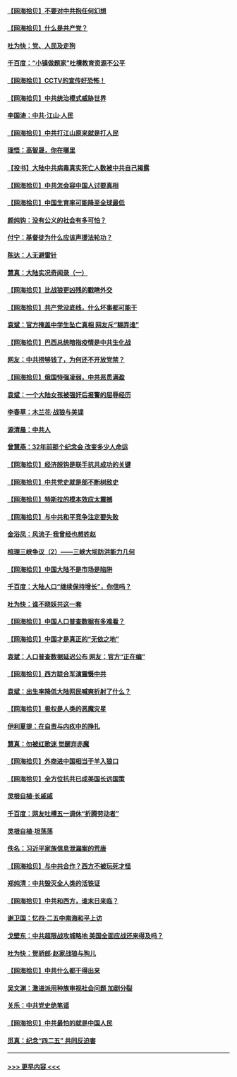 #### [【网海拾贝】不要对中共抱任何幻想](../pages/nsc993/n12965222.md?t=05221252) 
#### [【网海拾贝】什么是共产党？](../pages/nsc993/n12962781.md?t=05221252) 
#### [吐为快：党、人民及走狗](../pages/nsc993/n12962747.md?t=05221252) 
#### [千百度：“小镇做题家”吐槽教育资源不公平](../pages/nsc993/n12962705.md?t=05221252) 
#### [【网海拾贝】CCTV的宣传好恐怖！](../pages/nsc993/n12959984.md?t=05221252) 
#### [【网海拾贝】中共统治模式威胁世界](../pages/nsc993/n12957622.md?t=05221252) 
#### [李国涛：中共‧江山‧人民](../pages/nsc993/n12957502.md?t=05221252) 
#### [【网海拾贝】中共打江山原来就是打人民](../pages/nsc993/n12954345.md?t=05221252) 
#### [理悟：高智晟，你在哪里](../pages/nsc993/n12953115.md?t=05221252) 
#### [【投书】大陆中共病毒真实死亡人数被中共自己揭露](../pages/nsc993/n12953050.md?t=05221252) 
#### [【网海拾贝】中共怎会容中国人讨要真相](../pages/nsc993/n12952161.md?t=05221252) 
#### [【网海拾贝】中国生育率可能降至全球最低](../pages/nsc993/n12948793.md?t=05221252) 
#### [颜纯钩：没有公义的社会有多可怕？](../pages/nsc993/n12947626.md?t=05221252) 
#### [付宁：基督徒为什么应该声援法轮功？](../pages/nsc993/n12947233.md?t=05221252) 
#### [陈达：人无避雷针](../pages/nsc993/n12947098.md?t=05221252) 
#### [慧真：大陆实况奇闻录（一）](../pages/nsc993/n12945811.md?t=05221252) 
#### [【网海拾贝】比战狼更凶残的戳瞎外交](../pages/nsc993/n12945717.md?t=05221252) 
#### [【网海拾贝】共产党没底线，什么坏事都可能干](../pages/nsc993/n12942090.md?t=05221252) 
#### [袁斌：官方掩盖中学生坠亡真相 网友斥“糊弄谁”](../pages/nsc993/n12942029.md?t=05221252) 
#### [【网海拾贝】巴西总统暗指疫情是中共生化战](../pages/nsc993/n12938999.md?t=05221252) 
#### [网友：中共捞够钱了，为何还不开放党禁？](../pages/nsc993/n12938952.md?t=05221252) 
#### [【网海拾贝】俄国恃强凌弱，中共恶贯满盈](../pages/nsc993/n12936626.md?t=05221252) 
#### [袁斌：一个大陆女孩被强奸后报警的屈辱经历](../pages/nsc993/n12936547.md?t=05221252) 
#### [李春草：木兰花·战狼与美谍](../pages/nsc993/n12935995.md?t=05221252) 
#### [源清晨：中共人](../pages/nsc993/n12935589.md?t=05221252) 
#### [曾慧燕：32年前那个纪念会 改变多少人命运](../pages/nsc993/n12934233.md?t=05221252) 
#### [【网海拾贝】经济脱钩是联手抗共成功的关键](../pages/nsc993/n12934176.md?t=05221252) 
#### [【网海拾贝】中共党史就是部不断树敌史](../pages/nsc993/n12932844.md?t=05221252) 
#### [【网海拾贝】特斯拉的模本效应太震撼](../pages/nsc993/n12925626.md?t=05221252) 
#### [【网海拾贝】与中共和平竞争注定要失败](../pages/nsc993/n12923326.md?t=05221252) 
#### [金浴凤：风流子‧我曾经也想姓赵](../pages/nsc993/n12920911.md?t=05221252) 
#### [梳理三峡争议（2）——三峡大坝防洪能力几何](../pages/nsc993/n12920173.md?t=05221252) 
#### [【网海拾贝】中国大陆不是市场是陷阱](../pages/nsc993/n12920143.md?t=05221252) 
#### [千百度：大陆人口“继续保持增长”，你信吗？](../pages/nsc993/n12918946.md?t=05221252) 
#### [吐为快：谁不晓妖共这一套](../pages/nsc993/n12918941.md?t=05221252) 
#### [【网海拾贝】中国人口普查数据有多难看？](../pages/nsc993/n12917822.md?t=05221252) 
#### [【网海拾贝】中国才是真正的“无依之地”](../pages/nsc993/n12915845.md?t=05221252) 
#### [袁斌：人口普查数据延迟公布 网友：官方“正在编”](../pages/nsc993/n12915748.md?t=05221252) 
#### [【网海拾贝】西方联合军演震慑中共](../pages/nsc993/n12913466.md?t=05221252) 
#### [袁斌：出生率降低大陆网民喊爽折射了什么？](../pages/nsc993/n12913365.md?t=05221252) 
#### [【网海拾贝】极权是人类的恶魔灾星](../pages/nsc993/n12910697.md?t=05221252) 
#### [伊利夏提：在自责与内疚中的挣扎](../pages/nsc993/n12910493.md?t=05221252) 
#### [慧真：勿被红歌迷 觉醒弃赤魔](../pages/nsc993/n12910485.md?t=05221252) 
#### [【网海拾贝】外商进中国相当于羊入狼口](../pages/nsc993/n12908274.md?t=05221252) 
#### [【网海拾贝】全方位抗共已成美国长远国策](../pages/nsc993/n12906878.md?t=05221252) 
#### [灵根自植‧长戚戚](../pages/nsc993/n12905585.md?t=05221252) 
#### [千百度：网友吐槽五一调休“折腾劳动者”](../pages/nsc993/n12905934.md?t=05221252) 
#### [灵根自植‧坦荡荡](../pages/nsc993/n12905562.md?t=05221252) 
#### [佚名：习近平家族信息泄漏案的荒唐](../pages/nsc993/n12904705.md?t=05221252) 
#### [【网海拾贝】与中共合作？西方不被玩死才怪](../pages/nsc993/n12903873.md?t=05221252) 
#### [郑纯清：中共毁灭全人类的活铁证](../pages/nsc993/n12903785.md?t=05221252) 
#### [【网海拾贝】中共和西方，谁末日来临？](../pages/nsc993/n12903482.md?t=05221252) 
#### [谢卫国：忆四‧二五中南海和平上访](../pages/nsc993/n12902192.md?t=05221252) 
#### [戈壁东：中共超限战攻城略地 美国全面应战还来得及吗？](../pages/nsc993/n12902297.md?t=05221252) 
#### [吐为快：贺骄郎‧赵家战狼与狗儿](../pages/nsc993/n12902280.md?t=05221252) 
#### [【网海拾贝】中共什么都干得出来](../pages/nsc993/n12897500.md?t=05221252) 
#### [吴文渊：激进派用种族审视社会问题 加剧分裂](../pages/nsc993/n12893881.md?t=05221252) 
#### [关乐：中共党史绝笔谣](../pages/nsc993/n12897270.md?t=05221252) 
#### [【网海拾贝】中共最怕的就是中国人民](../pages/nsc993/n12894705.md?t=05221252) 
#### [觅真：纪念“四二五” 共同反迫害](../pages/nsc993/n12894553.md?t=05221252) 

----
#### [ >>> 更早内容 <<< ](../indexes/nsc993-earlier.md)
